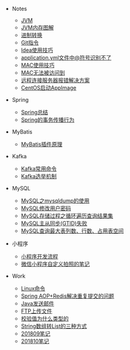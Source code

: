 + Notes
  - [JVM](notes/jvm.md)
  - [JVM内存图解](notes/jvm_memory.md)
  - [进制转换](notes/base_conversion.md)
  - [Git指令](notes/git_operation.md)
  - [Idea使用技巧](notes/idea_skills.md)
  - [application.yml文件中@符号识别不了](notes/application.yml文件中@符号识别不了.md)
  - [MAC使用技巧](notes/mac_skills.md)
  - [MAC无法被访问到](notes/mac无法被访问到.md)
  - [远程连接服务器报错解决方案](notes/远程连接服务器报错解决方案.md)
  - [CentOS启动AppImage](notes/CentOS启动AppImage.md)
  
+ Spring
  - [Spring总结](notes/spring总结.md)
  - [Spring的事务传播行为](notes/Spring的事务传播行为.md)

+ MyBatis
  - [MyBatis插件原理](notes/MyBatis插件原理.md)
  
+ Kafka
  - [Kafka常用命令](notes/Kafka常用命令.md)
  - [Kafka选举机制](notes/Kafka选举机制.md)
  
+ MySQL
  - [MySQL之mysqldump的使用](notes/MySQL之mysqldump的使用.md)
  - [MySQL修改用户密码](notes/mysql修改用户密码.md)
  - [MySQL存储过程之循环遍历查询结果集](notes/MySQL存储过程之循环遍历查询结果集.md)
  - [MySQL主从同步(GTID)失败](notes/主从同步(GTID)失败.md)
  - [MySQL查询最大表列数、行数、占用表空间](notes/MySQL查询最大表列数、行数、占用表空间.md)
  
+ 小程序
  - [小程序开发流程](notes/miniprogram/小程序开发流程.md)
  - [微信小程序自定义拍照的笔记](notes/miniprogram/微信小程序自定义拍照的笔记.md)
  
+ Work
  - [Linux命令](notes/linux.md)
  - [Spring AOP+Redis解决重复提交的问题](notes/repeat_submit.md)
  - [Java发送邮件](notes/send_email.md)
  - [FTP上传文件](notes/FTP上传文件.md)
  - [校验值为什么类型的](notes/verify_value.md)
  - [String数组转List的三种方式](notes/String数组转List的三种方式.md)
  - [201809笔记](notes/201809笔记.md)
  - [201810笔记](notes/201810笔记.md)
  

